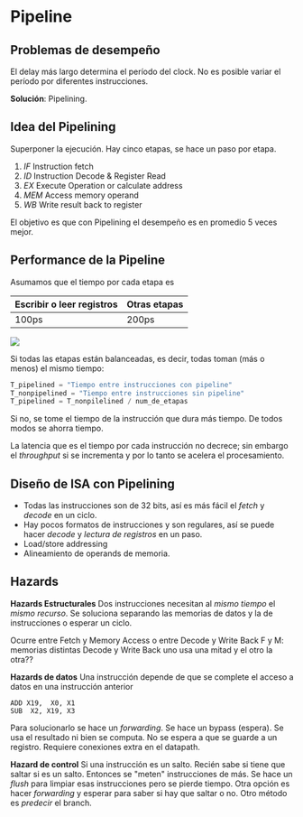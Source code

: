 # Pipeline
## Problemas de desempeño
El delay más largo determina el período del clock.
No es posible variar el período por diferentes instrucciones.

**Solución**: Pipelining.

## Idea del Pipelining
Superponer la ejecución. 
Hay cinco etapas, se hace un paso por etapa.
1. *IF*  Instruction fetch
2. *ID* Instruction Decode & Register Read
3. *EX* Execute Operation or calculate address
4. *MEM* Access memory operand
5. *WB* Write result back to register

El objetivo es que con Pipelining el desempeño es en promedio 5 veces mejor.

## Performance de la Pipeline
Asumamos que el tiempo por cada etapa es

| Escribir o leer registros | Otras etapas |
| ------------------------- | ------------ |
| 100ps                     | 200ps        |

![](https://imgur.com/Rq9xigS.png)

Si todas las etapas están balanceadas, es decir, todas toman (más o menos) el mismo tiempo:

```python
T_pipelined = "Tiempo entre instrucciones con pipeline"
T_nonpipelined = "Tiempo entre instrucciones sin pipeline"
T_pipelined = T_nonpilelined / num_de_etapas
```
Si no, se tome el tiempo de la instrucción que dura más tiempo. De todos modos se ahorra tiempo.

La latencia que es el  tiempo por cada instrucción no decrece; sin embargo el *throughput* si se incrementa y por lo tanto se acelera el procesamiento.

## Diseño de ISA con Pipelining
+ Todas las instrucciones son de 32 bits, así es más fácil el *fetch* y *decode* en un ciclo.
+ Hay pocos formatos de instrucciones y son regulares, así se puede hacer *decode* y *lectura de registros* en un paso.
+ Load/store addressing
+ Alineamiento de operands de memoria.

## Hazards

**Hazards Estructurales**
Dos instrucciones necesitan al *mismo tiempo* el *mismo recurso*. Se soluciona separando las memorias de datos y la de instrucciones o esperar un ciclo.

Ocurre entre Fetch y Memory Access o entre Decode y Write Back
F y M: memorias distintas 
Decode y Write Back uno usa una mitad y el otro la otra??

**Hazards de datos**
Una instrucción depende de que se complete el acceso a datos en una instrucción anterior 
```
ADD X19,  X0, X1
SUB  X2, X19, X3 
```
Para solucionarlo se hace un *forwarding*.
Se hace un bypass (espera). Se usa el resultado ni bien se computa. No se espera a que se guarde a un registro.
Requiere conexiones extra en el datapath.

**Hazard de control**
Si una instrucción es un salto. Recién sabe si tiene que saltar si es un salto. Entonces se "meten" instrucciones de más.
Se hace un *flush* para limpiar esas instrucciones pero se pierde tiempo. Otra opción es hacer *forwarding* y esperar para saber si hay que saltar o no.
Otro método es *predecir* el branch.

